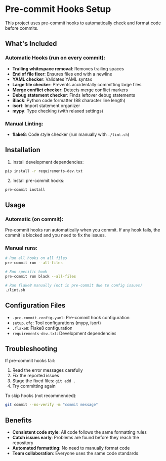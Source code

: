 # Pre-commit Hooks Setup

This project uses pre-commit hooks to automatically check and format code before commits.

## What's Included

### Automatic Hooks (run on every commit):
- **Trailing whitespace removal**: Removes trailing spaces
- **End of file fixer**: Ensures files end with a newline
- **YAML checker**: Validates YAML syntax
- **Large file checker**: Prevents accidentally committing large files
- **Merge conflict checker**: Detects merge conflict markers
- **Debug statement checker**: Finds leftover debug statements
- **Black**: Python code formatter (88 character line length)
- **isort**: Import statement organizer
- **mypy**: Type checking (with relaxed settings)

### Manual Linting:
- **flake8**: Code style checker (run manually with `./lint.sh`)

## Installation

1. Install development dependencies:
```bash
pip install -r requirements-dev.txt
```

2. Install pre-commit hooks:
```bash
pre-commit install
```

## Usage

### Automatic (on commit):
Pre-commit hooks run automatically when you commit. If any hook fails, the commit is blocked and you need to fix the issues.

### Manual runs:
```bash
# Run all hooks on all files
pre-commit run --all-files

# Run specific hook
pre-commit run black --all-files

# Run flake8 manually (not in pre-commit due to config issues)
./lint.sh
```

## Configuration Files

- `.pre-commit-config.yaml`: Pre-commit hook configuration
- `setup.cfg`: Tool configurations (mypy, isort)
- `.flake8`: Flake8 configuration
- `requirements-dev.txt`: Development dependencies

## Troubleshooting

If pre-commit hooks fail:
1. Read the error messages carefully
2. Fix the reported issues
3. Stage the fixed files: `git add .`
4. Try committing again

To skip hooks (not recommended):
```bash
git commit --no-verify -m "commit message"
```

## Benefits

- **Consistent code style**: All code follows the same formatting rules
- **Catch issues early**: Problems are found before they reach the repository
- **Automated formatting**: No need to manually format code
- **Team collaboration**: Everyone uses the same code standards
